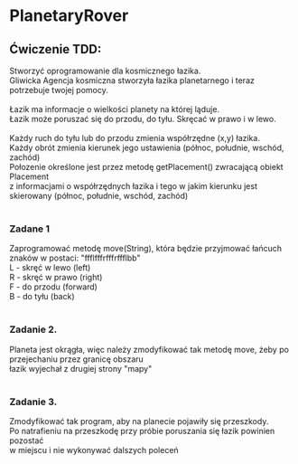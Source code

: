 # PlanetaryRover

## Ćwiczenie TDD:</br>
Stworzyć oprogramowanie dla kosmicznego łazika.</br>
Gliwicka Agencja kosmiczna stworzyła łazika planetarnego i teraz potrzebuje twojej pomocy.</br>
</br>
Łazik ma informacje o wielkości planety na której ląduje.</br>
Łazik może poruszać się do przodu, do tyłu. Skręcać w prawo i w lewo.</br>
</br>
Każdy ruch do tyłu lub do przodu zmienia współrzędne (x,y) łazika.</br>
Każdy obrót zmienia kierunek jego ustawienia (północ, południe, wschód, zachód)</br>
Połozenie określone jest przez metodę getPlacement() zwracającą obiekt Placement</br> 
z informacjami o współrzędnych łazika i tego w jakim kierunku jest skierowany (północ, południe, wschód, zachód)</br>
</br>
### Zadane 1</br>
Zaprogramować metodę move(String), która będzie przyjmować łańcuch znaków w postaci: "ffflfffrfffrffflbb"</br>
L - skręć w lewo (left)</br>
R - skręć w prawo (right)</br>
F - do przodu (forward)</br>
B - do tyłu (back)</br>
</br>
### Zadanie 2.</br>
Planeta jest okrągła, więc należy zmodyfikować tak metodę move, żeby po przejechaniu przez granicę obszaru</br> 
łazik wyjechał z drugiej strony "mapy" </br>
</br>
### Zadanie 3.</br>
Zmodyfikować tak program, aby na planecie pojawiły się przeszkody.</br>
Po natrafieniu na przeszkodę przy próbie poruszania się łazik powinien pozostać</br> 
w miejscu i nie wykonywać dalszych poleceń</br>
